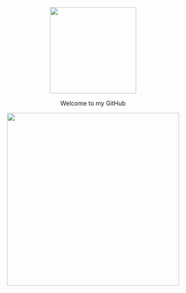 <div align="center">
	<img width=200px height=200px align="center" src="https://c.tenor.com/ciXVEY9J2BUAAAAi/sailor-moon-usagi.gif" />
		<p align="center">
			<p>Welcome to my GitHub</p>
		</p>
  <image  width=400px src="https://c.tenor.com/CDYBDRhL3SIAAAAC/anime-gif-anime.gif"></image>
</div>

		
